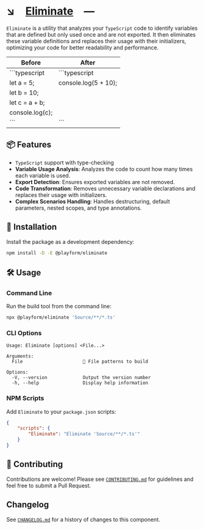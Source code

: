 # ↘️ [Eliminate] —

`Eliminate` is a utility that analyzes your `TypeScript` code to identify
variables that are defined but only used once and are not exported. It then
eliminates these variable definitions and replaces their usage with their
initializers, optimizing your code for better readability and performance.

| Before          | After                |
| --------------- | -------------------- |
| ```typescript   | ```typescript        |
| let a = 5;      | console.log(5 + 10); |
| let b = 10;     |                      |
| let c = a + b;  |                      |
| console.log(c); |                      |
| ```             | ```                  |

## 📦 Features

-   `TypeScript` support with type-checking
-   **Variable Usage Analysis**: Analyzes the code to count how many times each
    variable is used.
-   **Export Detection**: Ensures exported variables are not removed.
-   **Code Transformation**: Removes unnecessary variable declarations and
    replaces their usage with initializers.
-   **Complex Scenarios Handling**: Handles destructuring, default parameters,
    nested scopes, and type annotations.

## 🚀 Installation

Install the package as a development dependency:

```sh
npm install -D -E @playform/eliminate
```

## 🛠️ Usage

### Command Line

Run the build tool from the command line:

```sh
npx @playform/eliminate 'Source/**/*.ts'
```

### CLI Options

```
Usage: Eliminate [options] <File...>

Arguments:
  File                      📝 File patterns to build

Options:
  -V, --version             Output the version number
  -h, --help                Display help information
```

### NPM Scripts

Add `Eliminate` to your `package.json` scripts:

```json
{
	"scripts": {
		"Eliminate": "Eliminate 'Source/**/*.ts'"
	}
}
```

## 🤝 Contributing

Contributions are welcome! Please see [`CONTRIBUTING.md`](CONTRIBUTING.md) for
guidelines and feel free to submit a Pull Request.

## Changelog

See [`CHANGELOG.md`](CHANGELOG.md) for a history of changes to this component.

[Eliminate]: HTTPS://NPMJS.Org/@playform/eliminate
